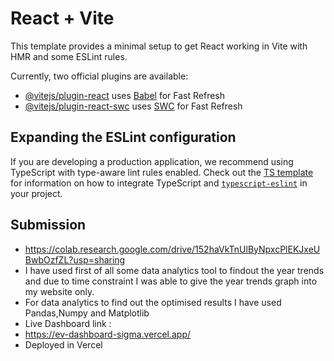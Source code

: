 # React + Vite

This template provides a minimal setup to get React working in Vite with HMR and some ESLint rules.

Currently, two official plugins are available:

- [@vitejs/plugin-react](https://github.com/vitejs/vite-plugin-react/blob/main/packages/plugin-react) uses [Babel](https://babeljs.io/) for Fast Refresh
- [@vitejs/plugin-react-swc](https://github.com/vitejs/vite-plugin-react/blob/main/packages/plugin-react-swc) uses [SWC](https://swc.rs/) for Fast Refresh

## Expanding the ESLint configuration

If you are developing a production application, we recommend using TypeScript with type-aware lint rules enabled. Check out the [TS template](https://github.com/vitejs/vite/tree/main/packages/create-vite/template-react-ts) for information on how to integrate TypeScript and [`typescript-eslint`](https://typescript-eslint.io) in your project.

## Submission 

- https://colab.research.google.com/drive/152haVkTnUlByNpxcPlEKJxeUBwbOzfZL?usp=sharing
- I have used first of all some data analytics tool to findout the year trends and due to time constraint I was able to give the year trends graph into my website only.
- For data analytics to find out the optimised results I have used Pandas,Numpy and Matplotlib
- Live Dashboard link :
- https://ev-dashboard-sigma.vercel.app/
- Deployed in Vercel
